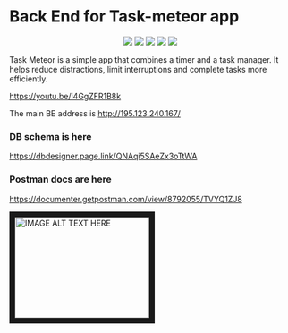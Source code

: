 # Back End for Task-meteor app

<p align="center">
<a href="#license" alt="Backers on Open Collective">
    <img src="https://img.shields.io/github/license/task-meteor/taskmeteor-backend" /></a>
<a href="#codequality" alt="Sponsors on Open Collective">
    <img src="https://img.shields.io/codacy/grade/36508d4ffc83437d83a891d99ff52cb0" /></a>
<a href="#issues" alt="issues">
    <img src="https://img.shields.io/github/issues/task-meteor/taskmeteor-backend" /></a>
<a href="#node" alt="Node version">
    <img src="https://img.shields.io/node/v/bcrypt" /></a>
<a href="#start" alt="Node versionStart">
    <img src="https://img.shields.io/github/stars/task-meteor/taskmeteor-backend" /></a>
</p>

Task Meteor is a simple app that combines a timer and a task manager. It helps reduce distractions, limit interruptions and complete tasks more efficiently.

https://youtu.be/i4GgZFR1B8k

The main BE address is http://195.123.240.167/

### DB schema is here

https://dbdesigner.page.link/QNAqi5SAeZx3oTtWA

### Postman docs are here

https://documenter.getpostman.com/view/8792055/TVYQ1ZJ8

<a href="http://www.youtube.com/watch?feature=player_embedded&v=i4GgZFR1B8k
" target="_blank"><img src="http://img.youtube.com/vi/i4GgZFR1B8k/0.jpg" 
alt="IMAGE ALT TEXT HERE" width="240" height="180" border="10" /></a>